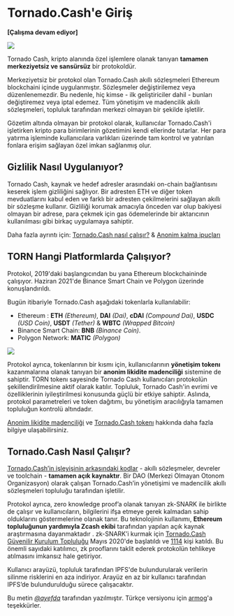 
# Tornado.Cash'e Giriş

**\[Çalışma devam ediyor\]**

![](https://i.imgur.com/w4EgosH.png)


Tornado Cash, kripto alanında özel işlemlere olanak tanıyan **tamamen merkeziyetsiz ve sansürsüz** bir protokoldür.

Merkeziyetsiz bir protokol olan Tornado.Cash akıllı sözleşmeleri Ethereum blockchaini içinde uygulanmıştır. Sözleşmeler değiştirilemez veya düzenlenemezdir. Bu nedenle, hiç kimse - ilk geliştiriciler dahil - bunları değiştiremez veya iptal edemez. Tüm yönetişim ve madencilik akıllı sözleşmeleri, topluluk tarafından merkezi olmayan bir şekilde işletilir.

Gözetim altında olmayan bir protokol olarak, kullanıcılar Tornado.Cash'i işletirken kripto para birimlerinin gözetimini kendi ellerinde tutarlar. Her para yatırma işleminde kullanıcılara varlıkları üzerinde tam kontrol ve yatırılan fonlara erişim sağlayan özel imkan sağlanmış olur.

## Gizlilik Nasıl Uygulanıyor?

Tornado Cash, kaynak ve hedef adresler arasındaki on-chain bağlantısını keserek işlem gizliliğini sağlıyor. Bir adresten ETH ve diğer token mevduatlarını kabul eden ve farklı bir adresten çekilmelerini sağlayan akıllı bir sözleşme kullanır.
Gizliliği korumak amacıyla önceden var olup bakiyesi olmayan bir adrese, para çekmek için gas ödemelerinde bir aktarıcının kullanılması gibi birkaç uygulamaya sahiptir.

Daha fazla ayrıntı için: [Tornado.Cash nasıl çalışır?](https://github.com/0xarmagan/docs/blob/6906bfbd2f1c74bcdbd4ea36a054d2824d6e7517/how-does-tornado.cash-work.md) & [Anonim kalma ipuçları](https://github.com/0xarmagan/docs/blob/6906bfbd2f1c74bcdbd4ea36a054d2824d6e7517/tips-to-remain-anonymous.md) 



## TORN Hangi Platformlarda Çalışıyor?

Protokol, 2019'daki başlangıcından bu yana Ethereum blockchaininde çalışıyor. Haziran 2021'de Binance Smart Chain ve Polygon üzerinde konuşlandırıldı.

Bugün itibariyle Tornado.Cash aşağıdaki tokenlarla kullanılabilir:


* Ethereum : **ETH** _\(Ethereum\)_, **DAI** _\(Dai\)_, **cDAI** _\(Compound Dai\)_, **USDC** _\(USD Coin\)_, **USDT** _\(Tether\)_ & **WBTC** _\(Wrapped Bitcoin\)_
* Binance Smart Chain: **BNB** _\(Binance Coin\)_.
* Polygon Network: **MATIC** _\(Polygon\)_

![](https://i.imgur.com/DwBhChi.jpg)


Protokol ayrıca, tokenlarının bir kısmı için, kullanıcılarının **yönetişim tokenı** kazanmalarına olanak tanıyan bir **anonim likidite madenciliği** sistemine de sahiptir. TORN tokenı sayesinde Tornado Cash kullanıcıları protokolün şekillendirilmesine aktif olarak katılır. Topluluk, Tornado Cash'in evrimi ve özelliklerinin iyileştirilmesi konusunda güçlü bir etkiye sahiptir. Aslında, protokol parametreleri ve token dağıtımı, bu yönetişim aracılığıyla tamamen topluluğun kontrolü altındadır.

[Anonim likidite madenciliği](https://github.com/0xarmagan/docs/blob/08b0a08b53c821b385a18f8cb604099e8c291d7d/anonymity-mining.md) ve [Tornado.Cash tokenı](https://github.com/0xarmagan/docs/blob/08b0a08b53c821b385a18f8cb604099e8c291d7d/torn.md) hakkında daha fazla bilgiye ulaşabilirsiniz.


## Tornado.Cash Nasıl Çalışır?

[Tornado.Cash’in işleyişinin arkasındaki kodlar](https://github.com/tornadocash) - akıllı sözleşmeler, devreler ve toolchain - **tamamen açık kaynaktır**. Bir DAO (Merkezi Olmayan Otonom Organizasyon) olarak çalışan Tornado.Cash’in yönetişimi ve madencilik akıllı sözleşmeleri topluluğu tarafından işletilir.

Protokol ayrıca, zero knowledge proof’a olanak tanıyan zk-SNARK ile birlikte de çalışır ve kullanıcıların, bilgilerini ifşa etmeye gerek kalmadan sahip olduklarını göstermelerine olanak tanır. Bu teknolojinin kullanımı, **Ethereum topluluğunun yardımıyla Zcash ekibi** tarafından yapılan açık kaynak araştırmasına dayanmaktadır . zk-SNARK’i kurmak için [Tornado.Cash Güvenilir Kurulum Topluluğu](https://tornado-cash.medium.com/tornado-cash-trusted-setup-ceremony-b846e1e00be1) Mayıs 2020'de başlatıldı ve [1114](https://tornado-cash.medium.com/the-biggest-trusted-setup-ceremony-in-the-world-3c6ab9c8fffa) kişi katıldı. Bu önemli sayıdaki katılımcı, zk prooflarını taklit ederek protokolün tehlikeye atılmasını imkansız hale getiriyor.

Kullanıcı arayüzü, topluluk tarafından IPFS'de bulundurularak verilerin silinme risklerini en aza indiriyor. Arayüz en az bir kullanıcı tarafından IPFS’de bulundurulduğu sürece çalışacaktır.

Bu metin [_@ayefda_](https://torn.community/u/ayefda) tarafından yazılmıştır.
Türkçe versiyonu için [armog](https://twitter.com/arm00g)'a teşekkürler.
